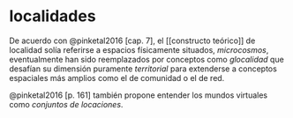 # localidades
De acuerdo con @pinketal2016 [cap. 7], el [[constructo teórico]] de localidad solía referirse a espacios físicamente situados, *microcosmos*, eventualmente han sido reemplazados por conceptos como *glocalidad* que desafían su dimensión puramente *territorial* para extenderse a conceptos espaciales más amplios como el de comunidad o el de red.

@pinketal2016 [p. 161] también propone entender los mundos virtuales como *conjuntos de locaciones*.